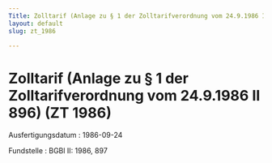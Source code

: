 ```yaml
---
Title: Zolltarif (Anlage zu § 1 der Zolltarifverordnung vom 24.9.1986 II 896)
layout: default
slug: zt_1986

---
```


# Zolltarif (Anlage zu § 1 der Zolltarifverordnung vom 24.9.1986 II 896) (ZT 1986)

Ausfertigungsdatum
:   1986-09-24

Fundstelle
:   BGBl II: 1986, 897

